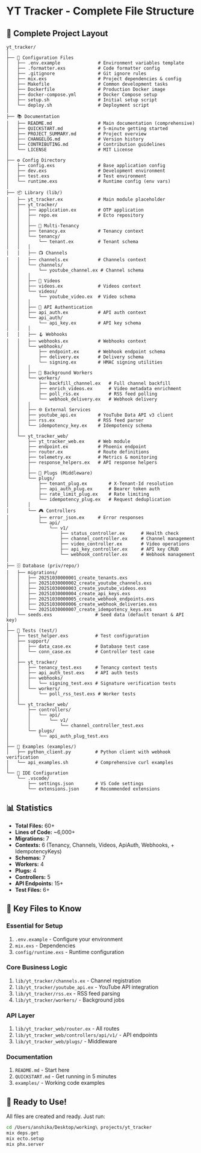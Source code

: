 # YT Tracker - Complete File Structure

## 📁 Complete Project Layout

```
yt_tracker/
│
├── 📄 Configuration Files
│   ├── .env.example              # Environment variables template
│   ├── .formatter.exs            # Code formatter config
│   ├── .gitignore                # Git ignore rules
│   ├── mix.exs                   # Project dependencies & config
│   ├── Makefile                  # Common development tasks
│   ├── Dockerfile                # Production Docker image
│   ├── docker-compose.yml        # Docker Compose setup
│   ├── setup.sh                  # Initial setup script
│   └── deploy.sh                 # Deployment script
│
├── 📚 Documentation
│   ├── README.md                 # Main documentation (comprehensive)
│   ├── QUICKSTART.md             # 5-minute getting started
│   ├── PROJECT_SUMMARY.md        # Project overview
│   ├── CHANGELOG.md              # Version history
│   ├── CONTRIBUTING.md           # Contribution guidelines
│   └── LICENSE                   # MIT License
│
├── ⚙️ Config Directory
│   ├── config.exs                # Base application config
│   ├── dev.exs                   # Development environment
│   ├── test.exs                  # Test environment
│   └── runtime.exs               # Runtime config (env vars)
│
├── 📦 Library (lib/)
│   ├── yt_tracker.ex             # Main module placeholder
│   ├── yt_tracker/
│   │   ├── application.ex        # OTP application
│   │   ├── repo.ex               # Ecto repository
│   │   │
│   │   ├── 🏢 Multi-Tenancy
│   │   ├── tenancy.ex            # Tenancy context
│   │   └── tenancy/
│   │       └── tenant.ex         # Tenant schema
│   │   │
│   │   ├── 📺 Channels
│   │   ├── channels.ex           # Channels context
│   │   └── channels/
│   │       └── youtube_channel.ex # Channel schema
│   │   │
│   │   ├── 🎥 Videos
│   │   ├── videos.ex             # Videos context
│   │   └── videos/
│   │       └── youtube_video.ex  # Video schema
│   │   │
│   │   ├── 🔐 API Authentication
│   │   ├── api_auth.ex           # API auth context
│   │   └── api_auth/
│   │       └── api_key.ex        # API key schema
│   │   │
│   │   ├── 🪝 Webhooks
│   │   ├── webhooks.ex           # Webhooks context
│   │   └── webhooks/
│   │       ├── endpoint.ex       # Webhook endpoint schema
│   │       ├── delivery.ex       # Delivery schema
│   │       └── signing.ex        # HMAC signing utilities
│   │   │
│   │   ├── 🔄 Background Workers
│   │   └── workers/
│   │       ├── backfill_channel.ex   # Full channel backfill
│   │       ├── enrich_videos.ex      # Video metadata enrichment
│   │       ├── poll_rss.ex           # RSS feed polling
│   │       └── webhook_delivery.ex   # Webhook delivery
│   │   │
│   │   ├── 🌐 External Services
│   │   ├── youtube_api.ex        # YouTube Data API v3 client
│   │   ├── rss.ex                # RSS feed parser
│   │   └── idempotency_key.ex    # Idempotency schema
│   │
│   └── yt_tracker_web/
│       ├── yt_tracker_web.ex     # Web module
│       ├── endpoint.ex           # Phoenix endpoint
│       ├── router.ex             # Route definitions
│       ├── telemetry.ex          # Metrics & monitoring
│       ├── response_helpers.ex   # API response helpers
│       │
│       ├── 🔌 Plugs (Middleware)
│       └── plugs/
│           ├── tenant_plug.ex        # X-Tenant-Id resolution
│           ├── api_auth_plug.ex      # Bearer token auth
│           ├── rate_limit_plug.ex    # Rate limiting
│           └── idempotency_plug.ex   # Request deduplication
│       │
│       └── 🎮 Controllers
│           ├── error_json.ex     # Error responses
│           └── api/
│               └── v1/
│                   ├── status_controller.ex      # Health check
│                   ├── channel_controller.ex     # Channel management
│                   ├── video_controller.ex       # Video operations
│                   ├── api_key_controller.ex     # API key CRUD
│                   └── webhook_controller.ex     # Webhook management
│
├── 🗄️ Database (priv/repo/)
│   ├── migrations/
│   │   ├── 20251030000001_create_tenants.exs
│   │   ├── 20251030000002_create_youtube_channels.exs
│   │   ├── 20251030000003_create_youtube_videos.exs
│   │   ├── 20251030000004_create_api_keys.exs
│   │   ├── 20251030000005_create_webhook_endpoints.exs
│   │   ├── 20251030000006_create_webhook_deliveries.exs
│   │   └── 20251030000007_create_idempotency_keys.exs
│   └── seeds.exs                # Seed data (default tenant & API key)
│
├── 🧪 Tests (test/)
│   ├── test_helper.exs          # Test configuration
│   ├── support/
│   │   ├── data_case.ex         # Database test case
│   │   └── conn_case.ex         # Controller test case
│   │
│   ├── yt_tracker/
│   │   ├── tenancy_test.exs     # Tenancy context tests
│   │   ├── api_auth_test.exs    # API auth tests
│   │   ├── webhooks/
│   │   │   └── signing_test.exs # Signature verification tests
│   │   └── workers/
│   │       └── poll_rss_test.exs # Worker tests
│   │
│   └── yt_tracker_web/
│       ├── controllers/
│       │   └── api/
│       │       └── v1/
│       │           └── channel_controller_test.exs
│       └── plugs/
│           └── api_auth_plug_test.exs
│
├── 📖 Examples (examples/)
│   ├── python_client.py         # Python client with webhook verification
│   └── api_examples.sh          # Comprehensive curl examples
│
└── 🔧 IDE Configuration
    └── .vscode/
        ├── settings.json        # VS Code settings
        └── extensions.json      # Recommended extensions
```

## 📊 Statistics

- **Total Files:** 60+
- **Lines of Code:** ~6,000+
- **Migrations:** 7
- **Contexts:** 6 (Tenancy, Channels, Videos, ApiAuth, Webhooks, + IdempotencyKeys)
- **Schemas:** 7
- **Workers:** 4
- **Plugs:** 4
- **Controllers:** 5
- **API Endpoints:** 15+
- **Test Files:** 6+

## 🎯 Key Files to Know

### Essential for Setup
1. `.env.example` - Configure your environment
2. `mix.exs` - Dependencies
3. `config/runtime.exs` - Runtime configuration

### Core Business Logic
1. `lib/yt_tracker/channels.ex` - Channel registration
2. `lib/yt_tracker/youtube_api.ex` - YouTube API integration
3. `lib/yt_tracker/rss.ex` - RSS feed parsing
4. `lib/yt_tracker/workers/` - Background jobs

### API Layer
1. `lib/yt_tracker_web/router.ex` - All routes
2. `lib/yt_tracker_web/controllers/api/v1/` - API endpoints
3. `lib/yt_tracker_web/plugs/` - Middleware

### Documentation
1. `README.md` - Start here
2. `QUICKSTART.md` - Get running in 5 minutes
3. `examples/` - Working code examples

## 🚀 Ready to Use!

All files are created and ready. Just run:

```bash
cd /Users/anshika/Desktop/working\ projects/yt_tracker
mix deps.get
mix ecto.setup
mix phx.server
```
